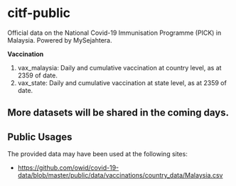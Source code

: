 # citf-public
Official data on the National Covid-​19 Immunisation Programme (PICK) in Malaysia. Powered by MySejahtera.

**Vaccination**
1) vax_malaysia: Daily and cumulative vaccination at country level, as at 2359 of date.
2) vax_state: Daily and cumulative vaccination at state level, as at 2359 of date.

**More datasets will be shared in the coming days.**
---

## Public Usages
The provided data may have been used at the following sites:
- https://github.com/owid/covid-19-data/blob/master/public/data/vaccinations/country_data/Malaysia.csv
